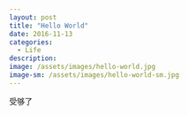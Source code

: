 ```yaml
---
layout: post
title: "Hello World"
date: 2016-11-13
categories:
  - Life
description: 
image: /assets/images/hello-world.jpg
image-sm: /assets/images/hello-world-sm.jpg
---
```

受够了